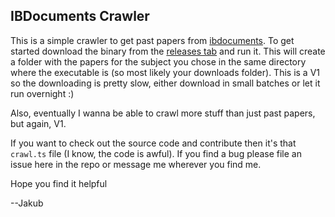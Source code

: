 ## IBDocuments Crawler

This is a simple crawler to get past papers from [ibdocuments](https://ibdocuments.com). To get started download the binary from the [releases tab](https://github.com/jakcharvat/ibdocuments_crawler/releases/) and run it. This will create a folder with the papers for the subject you chose in the same directory where the executable is (so most likely your downloads folder). This is a V1 so the downloading is pretty slow, either download in small batches or let it run overnight :)

Also, eventually I wanna be able to crawl more stuff than just past papers, but again, V1. 

If you want to check out the source code and contribute then it's that `crawl.ts` file (I know, the code is awful). If you find a bug please file an issue here in the repo or message me wherever you find me.

Hope you find it helpful

--Jakub

